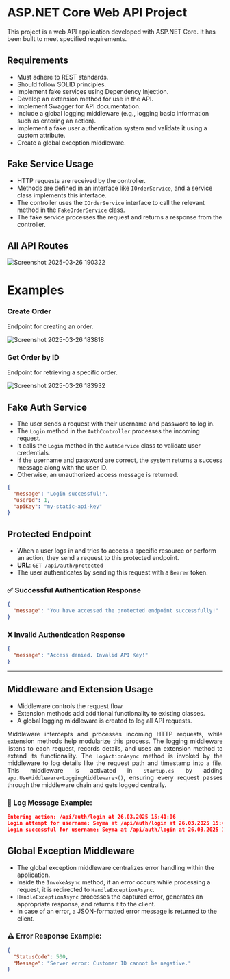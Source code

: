 # ASP.NET Core Web API Project

This project is a web API application developed with ASP.NET Core. It has been built to meet specified requirements.

## Requirements

- Must adhere to REST standards.
- Should follow SOLID principles.
- Implement fake services using Dependency Injection.
- Develop an extension method for use in the API.
- Implement Swagger for API documentation.
- Include a global logging middleware (e.g., logging basic information such as entering an action).
- Implement a fake user authentication system and validate it using a custom attribute.
- Create a global exception middleware.

## Fake Service Usage

- HTTP requests are received by the controller.
- Methods are defined in an interface like `IOrderService`, and a service class implements this interface.
- The controller uses the `IOrderService` interface to call the relevant method in the `FakeOrderService` class.
- The fake service processes the request and returns a response from the controller.

## All API Routes
![Screenshot 2025-03-26 190322](https://github.com/user-attachments/assets/3dd429cc-be5c-4a3a-95d3-6e788bc7cf07)

# Examples

### Create Order
Endpoint for creating an order.

![Screenshot 2025-03-26 183818](https://github.com/user-attachments/assets/6b9e3477-e668-4984-8912-37ba0fe9dfe5)

### Get Order by ID
Endpoint for retrieving a specific order.

![Screenshot 2025-03-26 183932](https://github.com/user-attachments/assets/029f3433-f713-4b3b-9ab6-1a44c18606c7)

## Fake Auth Service

- The user sends a request with their username and password to log in.
- The `Login` method in the `AuthController` processes the incoming request.
- It calls the `Login` method in the `AuthService` class to validate user credentials.
- If the username and password are correct, the system returns a success message along with the user ID.
- Otherwise, an unauthorized access message is returned.

```json
{
  "message": "Login successful!",
  "userId": 1,
  "apiKey": "my-static-api-key"
}
```
## Protected Endpoint

- When a user logs in and tries to access a specific resource or perform an action, they send a request to this protected endpoint.
- **URL**: `GET /api/auth/protected`
- The user authenticates by sending this request with a `Bearer` token.

### ✅ Successful Authentication Response
```json
{
  "message": "You have accessed the protected endpoint successfully!"
}
```

### ❌ Invalid Authentication Response
```json
{
  "message": "Access denied. Invalid API Key!"
}
```

---

## Middleware and Extension Usage

- Middleware controls the request flow.
- Extension methods add additional functionality to existing classes.
- A global logging middleware is created to log all API requests.

<p align="justify">
Middleware intercepts and processes incoming HTTP requests, while extension methods help modularize this process. The logging middleware listens to each request, records details, and uses an extension method to extend its functionality. The <code>LogActionAsync</code> method is invoked by the middleware to log details like the request path and timestamp into a file. This middleware is activated in <code>Startup.cs</code> by adding <code>app.UseMiddleware&lt;LoggingMiddleware&gt;()</code>, ensuring every request passes through the middleware chain and gets logged centrally.
</p>

### 📌 Log Message Example:
```json
Entering action: /api/auth/login at 26.03.2025 15:41:06
Login attempt for username: Seyma at /api/auth/login at 26.03.2025 15:41:06
Login successful for username: Seyma at /api/auth/login at 26.03.2025 15:41:06
```

## Global Exception Middleware

- The global exception middleware centralizes error handling within the application.
- Inside the `InvokeAsync` method, if an error occurs while processing a request, it is redirected to `HandleExceptionAsync`.
- `HandleExceptionAsync` processes the captured error, generates an appropriate response, and returns it to the client.
- In case of an error, a JSON-formatted error message is returned to the client.

### ⚠️ Error Response Example:
```json
{
  "StatusCode": 500,
  "Message": "Server error: Customer ID cannot be negative."
}


